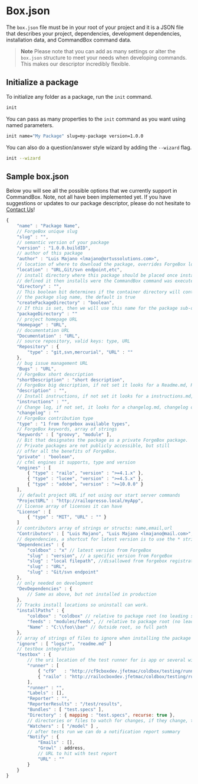 # Box.json

The `box.json` file must be in your root of your project and it is a JSON file that describes your project, dependencies, development dependencies, installation data, and CommandBox command data.

> **Note** Please note that you can add as many settings or alter the `box.json` structure to meet your needs when developing commands. This makes our descriptor incredibly flexible.

## Initialize a package

To initialize any folder as a package, run the `init` command.

```bash
init
```

You can pass as many properties to the `init` command as you want using named parameters.

```bash
init name="My Package" slug=my-package version=1.0.0
```

You can also do a question/answer style wizard by adding the `--wizard` flag.

```bash
init --wizard
```

## Sample box.json

Below you will see all the possible options that we currently support in CommandBox. Note, not all have been implemented yet. If you have suggestions or updates to our package descriptor, please do not hesitate to [Contact Us](https://groups.google.com/a/ortussolutions.com/forum/#!forum/commandbox)!

```javascript
{
    "name" : "Package Name",
    // ForgeBox unique slug
    "slug" : "",
    // semantic version of your package
    "version" : "1.0.0.buildID",
    // author of this package
    "author" : "Luis Majano <lmajano@ortussolutions.com>",
    // location of where to download the package, overrides ForgeBox location
    "location" : "URL,Git/svn endpoint,etc",
    // install directory where this package should be placed once installed, if not
    // defined it then installs were the CommandBox command was executed.
    "directory" : "",
    // This boolean bit determines if the container directory will contain a sub-directory according to
    // the package slug name, the default is true
    "createPackageDirectory" : "boolean",
    // If this is set, then we will use this name for the package sub-directory, instead of the slug name
    "packageDirectory" : ""
    // project homepage URL 
    "Homepage" : "URL",
    // documentation URL
    "Documentation" : "URL",
    // source repository, valid keys: type, URL 
    "Repository" : { 
        "type" : "git,svn,mercurial", "URL" : ""
    },
    // bug issue management URL
    "Bugs" : "URL",
    // ForgeBox short description
    "shortDescription" : "short description",
    // ForgeBox big description, if not set it looks for a Readme.md, Readme, Readme.txt
    "description" : "",
    // Install instructions, if not set it looks for a instructions.md, instructions, instructions.txt
    "instructions" : "",
    // Change log, if not set, it looks for a changelog.md, changelog or changelog.txt
    "changelog" : ""
    // ForgeBox contribution type
    "type" : "1 from forgebox available types",
    // ForgeBox keywords, array of strings
    "keywords" : [ "groovy", "module" ],
    // Bit that designates the package as a private ForgeBox package.
    // Private packages are not publicly accessible, but still
    // offer all the benefits of ForgeBox.
    "private" : "boolean",
    // cfml engines it supports, type and version
    "engines" : [
        { "type" : "railo", "version" : ">=4.1.x" },
        { "type" : "lucee", "version" : ">=4.5.x" },
        { "type" : "adobe", "version" : ">=10.0.0" }
    ],
     // default project URL if not using our start server commands
    "ProjectURL" : "http://railopresso.local/myApp",
    // license array of licenses it can have
    "License" : [
        { "type" : "MIT", "URL" : "" }
    ]
    // contributors array of strings or structs: name,email,url 
    "Contributors" : [ "Luis Majano", "Luis Majano <lmajano@mail.com>", {name="luis majano", email="", url=""} ],
    // dependencies, a shortcut for latest version is to use the * string
    "Dependencies" : {
        "coldbox" : "x" // latest version from ForgeBox
        "slug" : "version", // a specific version from ForgeBox
        "slug" : "local filepath", //disallowed from forgebox registration
        "slug" : "URL",
        "slug" : "Git/svn endpoint"
    },
    // only needed on development
    "DevDependencies" : {
        // Same as above, but not installed in production
    },
    // Tracks install locations so uninstall can work.
    "installPaths" : {
        "coldbox" : "coldbox" // relative to package root (no leading slash)
        "feeds" : "modules/feeds", // relative to package root (no leading slash)
        "Name" : "C:\\foo\\bar" // Outside root, so full path
    },
    // array of strings of files to ignore when installing the package similar to .gitignore pattern spec 
    "ignore" : [ "logs/*", "readme.md" ]
    // testbox integration
    "testbox" : {
        // the uri location of the test runner for is app or several with slug names
        "runner" : [
            { "cf9"   : "http://cf9cboxdev.jfetmac/coldbox/testing/runner.cfm" },
            { "railo" : "http://railocboxdev.jfetmac/coldbox/testing/runner.cfm" }
        ],
        "runner" : "",
        "Labels" : [],
        "Reporter" : "",
        "ReporterResults" : "/test/results",
        "Bundles" : [ "test.specs" ],
        "Directory" : { mapping : "test.specs", recurse: true }, 
        // directories or files to watch for changes, if they change, then tests execute
        "Watchers" : [ "/model" ] ,
        // after tests run we can do a notification report summary
        "Notify" : { 
            "Emails" : [],
            "Growl" : address,
            // URL to hit with test report
            "URL" : ""
        }
    }
}
```
